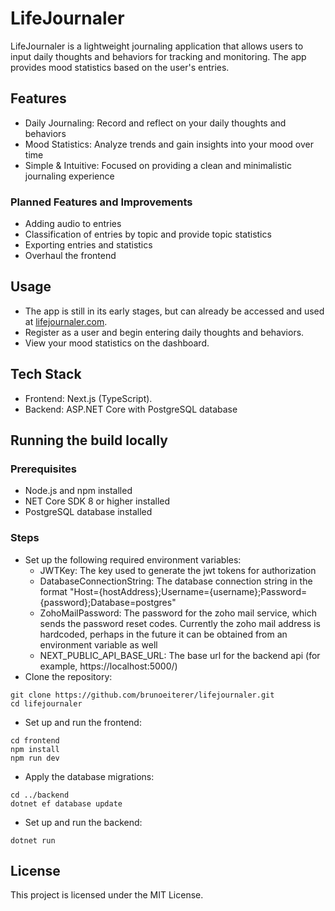 # LifeJournaler

LifeJournaler is a lightweight journaling application that allows users to input daily thoughts and behaviors for tracking and monitoring. 
The app provides mood statistics based on the user's entries.

## Features
- Daily Journaling: Record and reflect on your daily thoughts and behaviors
- Mood Statistics: Analyze trends and gain insights into your mood over time
- Simple & Intuitive: Focused on providing a clean and minimalistic journaling experience

### Planned Features and Improvements
- Adding audio to entries
- Classification of entries by topic and provide topic statistics
- Exporting entries and statistics
- Overhaul the frontend

## Usage
- The app is still in its early stages, but can already be accessed and used at [lifejournaler.com](https://lifejournaler.com).
- Register as a user and begin entering daily thoughts and behaviors.
- View your mood statistics on the dashboard.

## Tech Stack
- Frontend: Next.js (TypeScript).
- Backend: ASP.NET Core with PostgreSQL database

## Running the build locally

### Prerequisites
- Node.js and npm installed
- NET Core SDK 8 or higher installed
- PostgreSQL database installed

### Steps
- Set up the following required environment variables:
  - JWTKey: The key used to generate the jwt tokens for authorization
  - DatabaseConnectionString: The database connection string in the format "Host={hostAddress};Username={username};Password={password};Database=postgres"
  - ZohoMailPassword: The password for the zoho mail service, which sends the password reset codes. Currently the zoho mail address is hardcoded, perhaps in the future it can be obtained from an environment variable as well
  - NEXT_PUBLIC_API_BASE_URL: The base url for the backend api (for example, https://localhost:5000/)
- Clone the repository:
```
git clone https://github.com/brunoeiterer/lifejournaler.git  
cd lifejournaler
```
- Set up and run the frontend:
```
cd frontend  
npm install
npm run dev
```
- Apply the database migrations:
```
cd ../backend
dotnet ef database update
```
- Set up and run the backend:
```
dotnet run
```

## License

This project is licensed under the MIT License.
